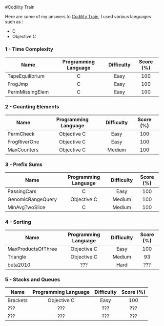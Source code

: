 #Codility Train

Here are some of my answers to [Codility Train](https://codility.com/train/), I used various languages such as :

*	C
*	Objective C
	

### 1 - Time Complexity

Name            | Programming Language | Difficulty | Score (%)
--------------- | :------------------: | :--------: | :------------:
TapeEquilibrium | C                    | Easy       |100
FrogJmp         | C                    | Easy       |100
PermMissingElem | C                    | Easy       |100


### 2 - Counting Elements

Name         | Programming Language | Difficulty | Score (%)
------------ | :------------------: | :--------: | :------------:
PermCheck    | Objective C          | Easy       |100
FrogRiverOne | Objective C          | Easy       |100
MaxCounters  | Objective C          | Medium     |100


### 3 - Prefix Sums

Name              | Programming Language | Difficulty | Score (%)
----------------- | :------------------: | :--------: | :------------:
PassingCars       | C                    | Easy       |100
GenomicRangeQuery | Objective C          | Medium     |100
MinAvgTwoSlice    | C                    | Medium     |100


### 4 - Sorting

Name               | Programming Language | Difficulty | Score (%)
------------------ | :------------------: | :--------: | :------------:
MaxProductsOfThree | Objective C          | Easy       |100
Triangle           | Objective C          | Medium     |93
beta2010           | ???                  | Hard       |???


### 5 - Stacks and Queues

Name     | Programming Language | Difficulty | Score (%)
-------- | :------------------: | :--------: | :------------:
Brackets | Objective C          | Easy       |100
???      | ???                  | ???        |???
???      | ???                  | ???        |???